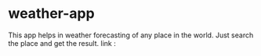 # weather-app
This app helps in weather forecasting of any place in the world. Just search the place and get the result.
link : 
